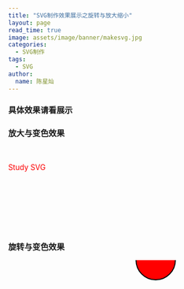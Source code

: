 ```yaml
---
title: "SVG制作效果展示之旋转与放大缩小"
layout: page
read_time: true
image: assets/image/banner/makesvg.jpg
categories: 
  - SVG制作
tags:
  - SVG
author: 
  name: 陈星灿
---
```

### 具体效果请看展示

<html>
	<head>
		<style>
			@keyframes xz
				{
					from {fill: red;transform: rotateY(10deg);font-size:15px;}
					to {fill: blue;transform: rotateY(65deg);font-size:36px;}
				}
			@keyframes xz1
				{
					from {fill: red;transform: rotate(0deg);stroke-width:2;}
					to {fill: blue;transform: rotate(90deg);stroke-width:18;}
				}
			text{
				animation: xz 5s infinite;
			}
			circle{
				animation: xz1 3s linear 2s infinite alternate;
			}
		</style>
	</head>	
<body>

<h3>放大与变色效果</h3>
<br>
<svg xmlns="http://www.w3.org/2000/svg" version="1.1" x="100" y="50">
  <text id="text" x="0" y="30" fill="red">Study SVG</text>
</svg>
<br>

<h3>旋转与变色效果</h3>

<svg xmlns="http://www.w3.org/2000/svg" version="1.1" height="500" width="500">
   <circle cx="300" cy="0" r="40" stroke="black" stroke-width="2" fill="red" />
</svg> 
 
</body>
</html>